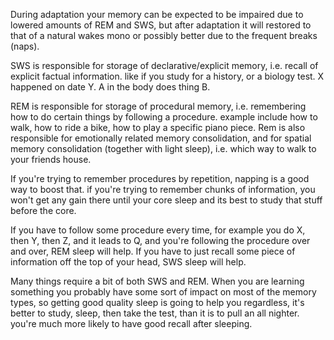 During adaptation your memory can be expected to be impaired due to lowered amounts of REM and SWS, but after adaptation it will restored to that of a natural wakes mono or possibly better due to the frequent breaks (naps). 

SWS is responsible for storage of declarative/explicit memory, i.e. recall of explicit factual information. like if you study for a history, or a biology test. X happened on date Y. A in the body does thing B.

REM is responsible for storage of procedural memory, i.e. remembering how to do certain things by following a procedure. example include how to walk, how to ride a bike, how to play a specific piano piece. Rem is also responsible for emotionally related memory consolidation, and for spatial memory consolidation (together with light sleep), i.e. which way to walk to your friends house. 

If you're trying to remember procedures by repetition, napping is a good way to boost that. if you're trying to remember chunks of information, you won't get any gain there until your core sleep and its best to study that stuff before the core.

If you have to follow some procedure every time, for example you do X, then Y, then Z, and it leads to Q, and you're following the procedure over and over, REM sleep will help. If you have to just recall some piece of information off the top of your head, SWS sleep will help. 

Many things require a bit of both SWS and REM. When you are learning something you probably have some sort of impact on most of the memory types, so getting good quality sleep is going to help you regardless, it's better to study, sleep, then take the test, than it is to pull an all nighter. you're much more likely to have good recall after sleeping. 
